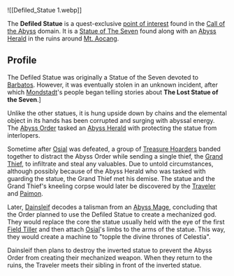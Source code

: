 
![[Defiled_Statue 1.webp]]

The **Defiled Statue** is a quest-exclusive [point of interest](https://genshin-impact.fandom.com/wiki/Point_of_Interest "Point of Interest") found in the [Call of the Abyss](https://genshin-impact.fandom.com/wiki/Call_of_the_Abyss "Call of the Abyss") domain. It is a [Statue of The Seven](https://genshin-impact.fandom.com/wiki/Statue_of_The_Seven "Statue of The Seven") found along with an [Abyss Herald](https://genshin-impact.fandom.com/wiki/Abyss_Herald "Abyss Herald") in the ruins around [Mt. Aocang](https://genshin-impact.fandom.com/wiki/Mt._Aocang "Mt. Aocang").

## Profile

The Defiled Statue was originally a Statue of the Seven devoted to [Barbatos](https://genshin-impact.fandom.com/wiki/Barbatos "Barbatos"). However, it was eventually stolen in an unknown incident, after which [Mondstadt](https://genshin-impact.fandom.com/wiki/Mondstadt "Mondstadt")'s people began telling stories about **The Lost Statue of the Seven**.]

Unlike the other statues, it is hung upside down by chains and the elemental object in its hands has been corrupted and surging with abyssal energy. The [Abyss Order](https://genshin-impact.fandom.com/wiki/Abyss_Order "Abyss Order") tasked an [Abyss Herald](https://genshin-impact.fandom.com/wiki/Abyss_Herald "Abyss Herald") with protecting the statue from interlopers.

Sometime after [Osial](https://genshin-impact.fandom.com/wiki/Osial "Osial") was defeated, a group of [Treasure Hoarders](https://genshin-impact.fandom.com/wiki/Treasure_Hoarders "Treasure Hoarders") banded together to distract the Abyss Order while sending a single thief, the [Grand Thief](https://genshin-impact.fandom.com/wiki/Grand_Thief "Grand Thief"), to infiltrate and steal any valuables. Due to untold circumstances, although possibly because of the Abyss Herald who was tasked with guarding the statue, the Grand Thief met his demise. The statue and the Grand Thief's kneeling corpse would later be discovered by the [Traveler](https://genshin-impact.fandom.com/wiki/Traveler "Traveler") and [Paimon](https://genshin-impact.fandom.com/wiki/Paimon "Paimon").

Later, [Dainsleif](https://genshin-impact.fandom.com/wiki/Dainsleif "Dainsleif") decodes a talisman from an [Abyss Mage](https://genshin-impact.fandom.com/wiki/Abyss_Mage "Abyss Mage"), concluding that the Order planned to use the Defiled Statue to create a mechanized god. They would replace the core the statue usually held with the eye of the first [Field Tiller](https://genshin-impact.fandom.com/wiki/Field_Tiller "Field Tiller") and then attach [Osial](https://genshin-impact.fandom.com/wiki/Osial "Osial")'s limbs to the arms of the statue. This way, they would create a machine to "topple the divine thrones of Celestia".

Dainsleif then plans to destroy the inverted statue to prevent the Abyss Order from creating their mechanized weapon. When they return to the ruins, the Traveler meets their sibling in front of the inverted statue.